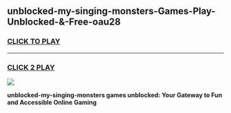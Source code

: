 
## unblocked-my-singing-monsters-Games-Play-Unblocked-&-Free-oau28
<h3>
<a href="https://premium76.site?title=unblocked-my-singing-monsters&ref=24A">CLICK TO PLAY</a></h3>
<hr>

<h3>
<a href="https://premium76.site?title=unblocked-my-singing-monsters&ref=24A">CLICK 2 PLAY</a>
  
</h3>

<a href="https://premium76.site?title=unblocked-my-singing-monsters&ref=24A"><img src="https://clearcache.store/games.png"></a>


**unblocked-my-singing-monsters games unblocked: Your Gateway to Fun and Accessible Online Gaming**
